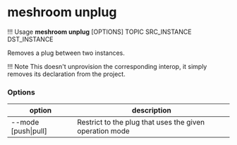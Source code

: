 # meshroom unplug

!!! Usage
    **meshroom unplug** [OPTIONS] TOPIC SRC_INSTANCE DST_INSTANCE

Removes a plug between two instances.

!!! Note
   This doesn't unprovision the corresponding interop, it simply removes its declaration from the project.

### Options

option | description
--- | ---
--mode [push\|pull] | Restrict to the plug that uses the given operation mode
